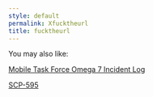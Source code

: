 ```yaml
---
style: default
permalink: Xfucktheurl
title: fucktheurl
---
```

You may also like:

[Mobile Task Force Omega 7 Incident Log](http://scp-wiki.net/scp-076-2)

[SCP-595](http://scp-wiki.net/scp-595)
